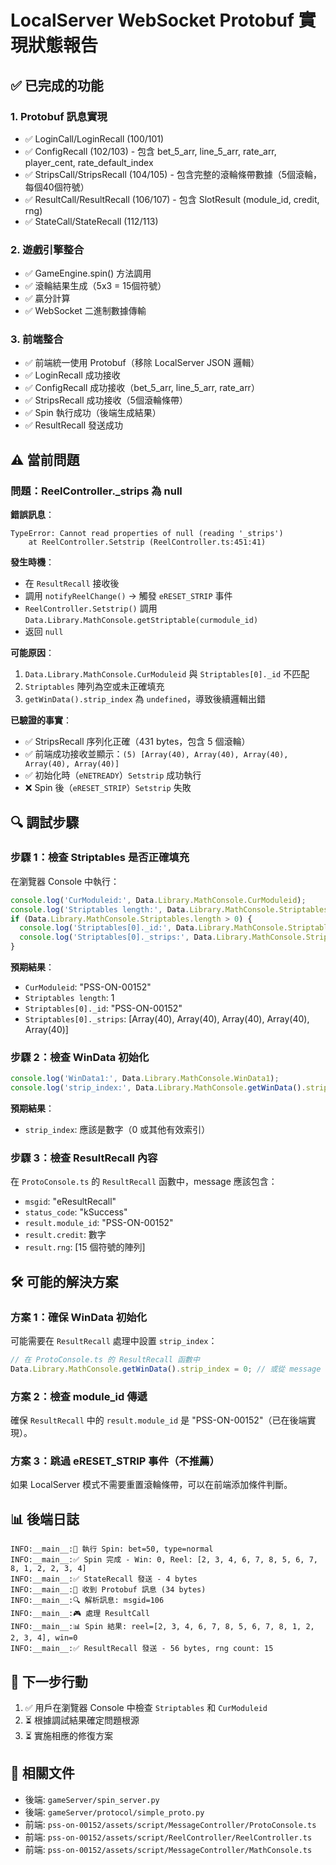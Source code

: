 # LocalServer WebSocket Protobuf 實現狀態報告

## ✅ 已完成的功能

### 1. Protobuf 訊息實現
- ✅ LoginCall/LoginRecall (100/101)
- ✅ ConfigRecall (102/103) - 包含 bet_5_arr, line_5_arr, rate_arr, player_cent, rate_default_index
- ✅ StripsCall/StripsRecall (104/105) - 包含完整的滾輪條帶數據（5個滾輪，每個40個符號）
- ✅ ResultCall/ResultRecall (106/107) - 包含 SlotResult (module_id, credit, rng)
- ✅ StateCall/StateRecall (112/113)

### 2. 遊戲引擎整合
- ✅ GameEngine.spin() 方法調用
- ✅ 滾輪結果生成（5x3 = 15個符號）
- ✅ 贏分計算
- ✅ WebSocket 二進制數據傳輸

### 3. 前端整合
- ✅ 前端統一使用 Protobuf（移除 LocalServer JSON 邏輯）
- ✅ LoginRecall 成功接收
- ✅ ConfigRecall 成功接收（bet_5_arr, line_5_arr, rate_arr）
- ✅ StripsRecall 成功接收（5個滾輪條帶）
- ✅ Spin 執行成功（後端生成結果）
- ✅ ResultRecall 發送成功

## ⚠️ 當前問題

### 問題：ReelController._strips 為 null

**錯誤訊息**：
```
TypeError: Cannot read properties of null (reading '_strips')
    at ReelController.Setstrip (ReelController.ts:451:41)
```

**發生時機**：
- 在 `ResultRecall` 接收後
- 調用 `notifyReelChange()` → 觸發 `eRESET_STRIP` 事件
- `ReelController.Setstrip()` 調用 `Data.Library.MathConsole.getStriptable(curmodule_id)`
- 返回 `null`

**可能原因**：
1. `Data.Library.MathConsole.CurModuleid` 與 `Striptables[0]._id` 不匹配
2. `Striptables` 陣列為空或未正確填充
3. `getWinData().strip_index` 為 `undefined`，導致後續邏輯出錯

**已驗證的事實**：
- ✅ StripsRecall 序列化正確（431 bytes，包含 5 個滾輪）
- ✅ 前端成功接收並顯示：`(5) [Array(40), Array(40), Array(40), Array(40), Array(40)]`
- ✅ 初始化時（`eNETREADY`）`Setstrip` 成功執行
- ❌ Spin 後（`eRESET_STRIP`）`Setstrip` 失敗

## 🔍 調試步驟

### 步驟 1：檢查 Striptables 是否正確填充

在瀏覽器 Console 中執行：
```javascript
console.log('CurModuleid:', Data.Library.MathConsole.CurModuleid);
console.log('Striptables length:', Data.Library.MathConsole.Striptables.length);
if (Data.Library.MathConsole.Striptables.length > 0) {
  console.log('Striptables[0]._id:', Data.Library.MathConsole.Striptables[0]._id);
  console.log('Striptables[0]._strips:', Data.Library.MathConsole.Striptables[0]._strips);
}
```

**預期結果**：
- `CurModuleid`: "PSS-ON-00152"
- `Striptables length`: 1
- `Striptables[0]._id`: "PSS-ON-00152"
- `Striptables[0]._strips`: [Array(40), Array(40), Array(40), Array(40), Array(40)]

### 步驟 2：檢查 WinData 初始化

```javascript
console.log('WinData1:', Data.Library.MathConsole.WinData1);
console.log('strip_index:', Data.Library.MathConsole.getWinData().strip_index);
```

**預期結果**：
- `strip_index`: 應該是數字（0 或其他有效索引）

### 步驟 3：檢查 ResultRecall 內容

在 `ProtoConsole.ts` 的 `ResultRecall` 函數中，message 應該包含：
- `msgid`: "eResultRecall"
- `status_code`: "kSuccess"
- `result.module_id`: "PSS-ON-00152"
- `result.credit`: 數字
- `result.rng`: [15 個符號的陣列]

## 🛠️ 可能的解決方案

### 方案 1：確保 WinData 初始化

可能需要在 `ResultRecall` 處理中設置 `strip_index`：

```typescript
// 在 ProtoConsole.ts 的 ResultRecall 函數中
Data.Library.MathConsole.getWinData().strip_index = 0; // 或從 message 中獲取
```

### 方案 2：檢查 module_id 傳遞

確保 `ResultRecall` 中的 `result.module_id` 是 "PSS-ON-00152"（已在後端實現）。

### 方案 3：跳過 eRESET_STRIP 事件（不推薦）

如果 LocalServer 模式不需要重置滾輪條帶，可以在前端添加條件判斷。

## 📊 後端日誌

```
INFO:__main__:🎰 執行 Spin: bet=50, type=normal
INFO:__main__:✅ Spin 完成 - Win: 0, Reel: [2, 3, 4, 6, 7, 8, 5, 6, 7, 8, 1, 2, 2, 3, 4]
INFO:__main__:✅ StateRecall 發送 - 4 bytes
INFO:__main__:📨 收到 Protobuf 訊息 (34 bytes)
INFO:__main__:🔍 解析訊息: msgid=106
INFO:__main__:🎮 處理 ResultCall
INFO:__main__:📊 Spin 結果: reel=[2, 3, 4, 6, 7, 8, 5, 6, 7, 8, 1, 2, 2, 3, 4], win=0
INFO:__main__:✅ ResultRecall 發送 - 56 bytes, rng count: 15
```

## 📝 下一步行動

1. ✅ 用戶在瀏覽器 Console 中檢查 `Striptables` 和 `CurModuleid`
2. ⏳ 根據調試結果確定問題根源
3. ⏳ 實施相應的修復方案

## 📂 相關文件

- 後端: `gameServer/spin_server.py`
- 後端: `gameServer/protocol/simple_proto.py`
- 前端: `pss-on-00152/assets/script/MessageController/ProtoConsole.ts`
- 前端: `pss-on-00152/assets/script/ReelController/ReelController.ts`
- 前端: `pss-on-00152/assets/script/MessageController/MathConsole.ts`
